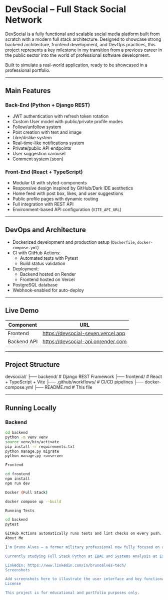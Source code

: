 # DevSocial – Full Stack Social Network

DevSocial is a fully functional and scalable social media platform built from scratch with a modern full stack architecture. Designed to showcase strong backend architecture, frontend development, and DevOps practices, this project represents a key milestone in my transition from a previous career in the public sector into the world of professional software development.

Built to simulate a real-world application, ready to be showcased in a professional portfolio.

---

## Main Features

### Back-End (Python + Django REST)
- JWT authentication with refresh token rotation
- Custom User model with public/private profile modes
- Follow/unfollow system
- Post creation with text and image
- Like/dislike system
- Real-time-like notifications system
- Private/public API endpoints
- User suggestion carousel
- Comment system (soon)

### Front-End (React + TypeScript)
- Modular UI with styled-components
- Responsive design inspired by GitHub/Dark IDE aesthetics
- Home feed with post box, likes, and user suggestions
- Public profile pages with dynamic routing
- Full integration with REST API
- Environment-based API configuration (`VITE_API_URL`)

---

## DevOps and Architecture

- Dockerized development and production setup (`Dockerfile`, `docker-compose.yml`)
- CI with GitHub Actions:
  - Automated tests with Pytest
  - Build status validation
- Deployment:
  - Backend hosted on Render
  - Frontend hosted on Vercel
- PostgreSQL database
- Webhook-enabled for auto-deploy

---

## Live Demo

| Component    | URL                                                |
|--------------|-----------------------------------------------------|
| Frontend     | https://devsocial-seven.vercel.app                        |
| Backend API  | https://devsocial-api.onrender.com                  |

---

## Project Structure

devsocial/
├── backend/ # Django REST Framework
├── frontend/ # React + TypeScript + Vite
├── .github/workflows/ # CI/CD pipelines
├── docker-compose.yml
├── README.md # This file


---

## Running Locally

### Backend

```bash
cd backend
python -m venv venv
source venv/bin/activate
pip install -r requirements.txt
python manage.py migrate
python manage.py runserver

Frontend

cd frontend
npm install
npm run dev

Docker (Full Stack)

docker compose up --build

Running Tests

cd backend
pytest

GitHub Actions automatically runs tests and lint checks on every push.
About Me

I'm Bruno Alves — a former military professional now fully focused on a career in technology. This project reflects my dedication to mastering modern web development, combining back-end engineering, front-end design, and DevOps automation.

Currently studying Full Stack Python at EBAC and Systems Analysis at Estácio de Sá University.

LinkedIn: https://www.linkedin.com/in/brunoalves-tech/
Screenshots

Add screenshots here to illustrate the user interface and key functionalities.
License

This project is for educational and portfolio purposes only.